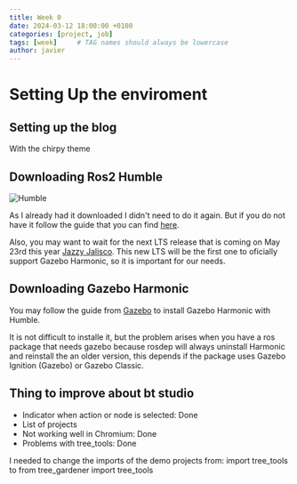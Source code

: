 ```yaml
---
title: Week 0
date: 2024-03-12 18:00:00 +0100
categories: [project, job]
tags: [week]     # TAG names should always be lowercase
author: javier
---
```


# Setting Up the enviroment

## Setting up the blog

With the chirpy theme

## Downloading Ros2 Humble

![Humble](/assets/lib/humble_logo.png)

As I already had it downloaded I didn't need to do it again. But if you do not have it follow the guide that you can find [here](https://docs.ros.org/en/humble/Installation.html).

Also, you may want to wait for the next LTS release that is coming on May 23rd this year [Jazzy Jalisco](https://docs.ros.org/en/humble/Releases/Release-Jazzy-Jalisco.html). This new LTS will be the first one to oficially support Gazebo Harmonic, so it is important for our needs.

## Downloading Gazebo Harmonic

You may follow the guide from [Gazebo](https://gazebosim.org/docs/latest/ros_installation) to install Gazebo Harmonic with Humble.

It is not difficult to installe it, but the problem arises when you have a ros package that needs gazebo because rosdep will always uninstall Harmonic and reinstall the an older version, this depends if the package uses Gazebo Ignition (Gazebo) or Gazebo Classic.

## Thing to improve about bt studio

- Indicator when action or node is selected: Done
- List of projects
- Not working well in Chromium: Done
- Problems with tree_tools: Done

I needed to change the imports of the demo projects from: import tree_tools to from tree_gardener import tree_tools
